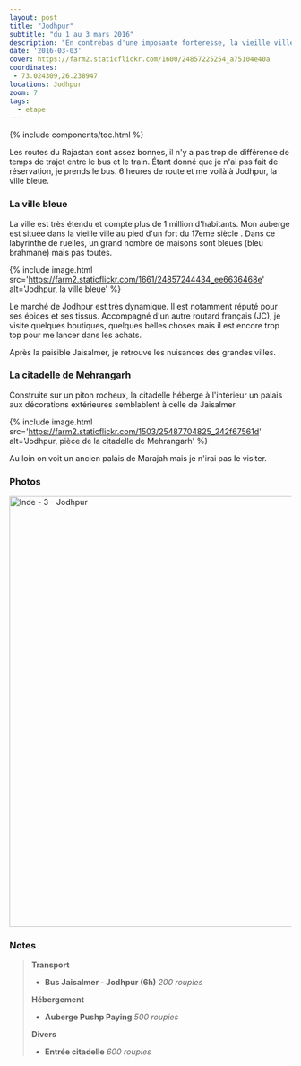 ```yaml
---
layout: post
title: "Jodhpur"
subtitle: "du 1 au 3 mars 2016"
description: "En contrebas d'une imposante forteresse, la vieille ville de Jodhpur est semblable à un labyrinthe. Les maisons ne sont pas toutes bleues comme vu sur certaines photos."
date: '2016-03-03'
cover: https://farm2.staticflickr.com/1600/24857225254_a75104e40a
coordinates:
 - 73.024309,26.238947
locations: Jodhpur
zoom: 7
tags:
  - etape
---
```


{% include components/toc.html %}

Les routes du Rajastan sont assez bonnes, il n'y a pas trop de différence de temps de trajet entre le bus et le train. Étant donné que je n'ai pas fait de réservation, je prends le bus. 6 heures de route et me voilà à Jodhpur, la ville bleue.

### La ville bleue

La ville est très étendu et compte plus de 1 million d'habitants. Mon auberge est située dans la vieille ville au pied d'un fort du 17eme siècle . Dans ce labyrinthe de ruelles, un grand nombre de maisons sont bleues (bleu brahmane) mais pas toutes.

{% include image.html
  src='https://farm2.staticflickr.com/1661/24857244434_ee6636468e'
  alt='Jodhpur, la ville bleue'
%}

Le marché de Jodhpur est très dynamique. Il est notamment réputé pour ses épices et ses tissus. Accompagné d'un autre routard français (JC), je visite quelques boutiques, quelques belles choses mais il est encore trop top pour me lancer dans les achats.

Après la paisible Jaisalmer, je retrouve les nuisances des grandes villes.

### La citadelle de Mehrangarh

Construite sur un piton rocheux, la citadelle héberge à l'intérieur un palais aux décorations extérieures semblablent à celle de Jaisalmer.

{% include image.html
  src='https://farm2.staticflickr.com/1503/25487704825_242f67561d'
  alt='Jodhpur, pièce de la citadelle de Mehrangarh'
%}

Au loin on voit un ancien palais de Marajah mais je n'irai pas le visiter.

### Photos 

<a data-flickr-embed="true"  href="https://www.flickr.com/photos/planitude/albums/72157665268626001" title="Inde - 3 - Jodhpur"><img src="https://farm2.staticflickr.com/1534/25120163919_856e458a73_b.jpg" width="1024" height="768" alt="Inde - 3 - Jodhpur"></a><script async src="//embedr.flickr.com/assets/client-code.js" charset="utf-8"></script>

### Notes

>**Transport**
>
>- **Bus Jaisalmer - Jodhpur (6h)** *200 roupies*
>
>**Hébergement**
>
>- **Auberge Pushp Paying** *500 roupies*
>
>**Divers**
>
>- **Entrée citadelle** *600 roupies*
